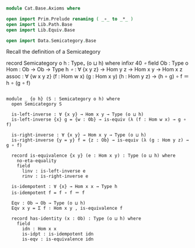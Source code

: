 ```agda

module Cat.Base.Axioms where

open import Prim.Prelude renaming ( _∘_ to _*_ )
open import Lib.Path.Base
open import Lib.Equiv.Base

open import Data.Semicategory.Base

```

Recall the definition of a Semicategory

record Semicategory o h : Type₊ (o ⊔ h) where
  infixr 40 _∘_
  field
    Ob : Type o
    Hom : Ob → Ob → Type h
    _∘_ : ∀ {x y z} → Hom y z → Hom x y → Hom x z
    assoc : ∀ {w x y z} (f : Hom w x) (g : Hom x y) (h : Hom y z)
          → (h ∘ g) ∘ f ＝ h ∘ (g ∘ f)

```

module _ {o h} (S : Semicategory o h) where
  open Semicategory S

  is-left-inverse : ∀ {x y} → Hom x y → Type (o ⊔ h)
  is-left-inverse {x} g = {w : Ob} → is-equiv (λ (f : Hom w x) → g ∘ f)

  is-right-inverse : ∀ {x y} → Hom x y → Type (o ⊔ h)
  is-right-inverse {y = y} f = {z : Ob} → is-equiv (λ (g : Hom y z) → g ∘ f)

  record is-equivalence {x y} (e : Hom x y) : Type (o ⊔ h) where
    no-eta-equality
    field
      linv : is-left-inverse e
      rinv : is-right-inverse e

  is-idempotent : ∀ {x} → Hom x x → Type h
  is-idempotent f = f ∘ f ＝ f

  Eqv : Ob → Ob → Type (o ⊔ h)
  Eqv x y = Σ f ∶ Hom x y , is-equivalence f

  record has-identity (x : Ob) : Type (o ⊔ h) where
    field
      idn : Hom x x
      is-idpt : is-idempotent idn
      is-eqv : is-equivalence idn
